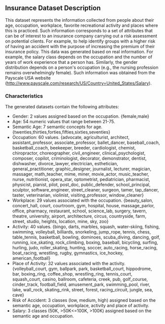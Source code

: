 Insurance Dataset Description
---------------

This dataset represents the information collected from people about their age, occupation, workplace, favorite recreational activity and places where this is practiced. Such information corresponds to a set of attributes that can be of interest to an insurance company carrying out a risk assessment on potential clients. For example, to help identify groups with a higher risk of having an accident with the purpose of increasing the premium of their insurance policy. This data was generated based on real information. For example, the salary class depends on the occupation and the number of years of work experience that a person has. Similarly, the gender distribution depends on a person's occupation (e.g., the nursing profession remains overwhelmingly female). Such information was obtained from the Payscale USA website (http://www.payscale.com/research/US/Country=United_States/Salary).

### Characteristics

The generated datasets contain the following attributes:

* Gender: 2 values assigned based on the occupation. {female,male}
* Age: 54 numeric values that range between 21-75. 
* Semantic Age: 7 semantic concepts for age. {twenties,thirties,forties,fifties,sixties,seventies}
* Occupation: 60 values. {advocate, agriculturist, architect, assistant_professor, associate_professor, ballet_dancer, baseball_coach, basketball_coach, beekeeper, breeder, cardiologist, chemist, chiropractor, choreographer, civil_engineer, clinical_psychologist, composer, copilot, criminologist, decorator, demonstrator, dentist, dishwasher, divorce_lawyer, electrician, esthetician, general_practitioner, graphic_designer, journalist, lecturer, magician, massager, math_teacher, mime, miner, movie_actor, music_teacher, nurse, nutritionist, opera_star, optometrist, pediatrician, pharmacist, physicist, pianist, pilot, post_doc, public_defender, school_principal, sculptor, software_engineer, street_cleaner, surgeon, tamer, tap_dancer, taster, veterinarian, violinist, visiting_professor, window_cleaner}
* Workplace: 29 values associated with the occupation. {beauty_salon, concert_hall, court, courtroom, gym, hospital, house, massage_parlor, office, pharmacy, restaurant, school, science_lab, surgery, tavern, theatre, university, airport, architecture, circus, countryside, farm, street, studio, heights, location, mine, sky, zoo}
* Activity: 40 values. {bingo, darts, marbles, squash, water-skiing, fishing, swimming, volleyball, billiards, snorkeling, jump_rope, tennis, chess, table_tennis, basketball, bowling, dominoes, scuba_diving, dancing, golf, running, ice_skating, rock_climbing, boxing, baseball, bicycling, surfing, hurling, judo, roller_skating, hunting, soccer, auto_racing, horse_racing, boat_racing, wrestling, rugby, gymnastics, ice_hockey, american_football}
* Place of Activity: 32 values associated with the activity. {volleyball_court, gym, ballpark, park, basketball_court, hippodrome, bar, boxing_ring, coffee_shop, wrestling_ring, tennis_court, squash_court, casino, ballroom, cafeteria, creek, pub, golf_course, cinder_track, football_field, amusement_park, swimming_pool, river, lake, wall_rock, skating_rink, street, forest, racing_circuit, jungle, sea, cave}
* Risk of Accident: 3 classes (low, medium, high) assigned based on the semantic age, occupation, workplace, activity and place of activity.
* Salary: 3 classes (50K, >50K<=100K, >100K) assigned based on the semantic age and occupation.
